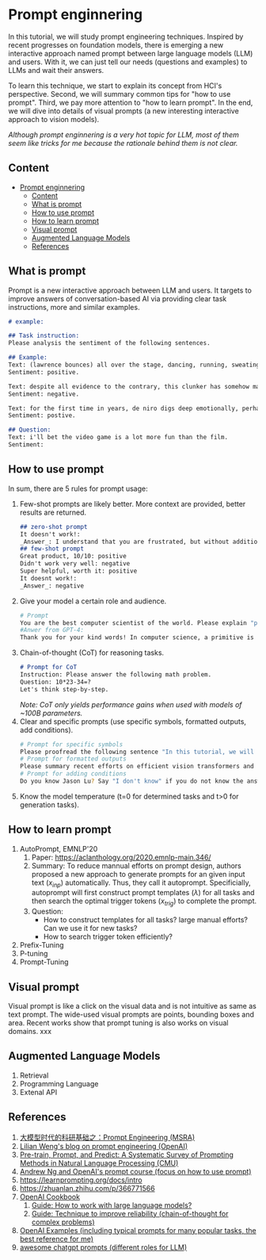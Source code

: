 # Prompt enginnering
In this tutorial, we will study prompt engineering techniques. Inspired by recent progresses on foundation models, there is emerging a new interactive approach named prompt between large language models (LLM) and users. With it, we can just tell our needs (questions and examples) to LLMs and wait their answers. 

To learn this technique, we start to explain its concept from HCI's perspective. Second, we will summary common tips for "how to use prompt". Third, we pay more attention to "how to learn prompt". In the end, we will dive into details of visual prompts (a new interesting interactive approach to vision models).  

_Although prompt enginnering is a very hot topic for LLM, most of them seem like tricks for me because the rationale behind them is not clear._

## Content
- [Prompt enginnering](#prompt-enginnering)
  - [Content](#content)
  - [What is prompt](#what-is-prompt)
  - [How to use prompt](#how-to-use-prompt)
  - [How to learn prompt](#how-to-learn-prompt)
  - [Visual prompt](#visual-prompt)
  - [Augmented Language Models](#augmented-language-models)
  - [References](#references)

## What is prompt
Prompt is a new interactive approach between LLM and users. It targets to improve answers of conversation-based AI via providing clear task instructions, more and similar examples.
```markdown
# example:

## Task instruction: 
Please analysis the sentiment of the following sentences.

## Example:
Text: (lawrence bounces) all over the stage, dancing, running, sweating, mopping his face and generally displaying the wacky talent that brought him fame in the first place.
Sentiment: positive.

Text: despite all evidence to the contrary, this clunker has somehow managed to pose as an actual feature movie, the kind that charges full admission and gets hyped on tv and purports to amuse small children and ostensible adults.
Sentiment: negative.

Text: for the first time in years, de niro digs deep emotionally, perhaps because he's been stirred by the powerful work of his co-stars.
Sentiment: postive.

## Question:
Text: i'll bet the video game is a lot more fun than the film.
Sentiment: 
```   
## How to use prompt
In sum, there are 5 rules for prompt usage: 
1. Few-shot prompts are likely better. More context are provided, better results are returned.
   ```markdown
   ## zero-shot prompt
   It doesn't work!:
   _Answer_: I understand that you are frustrated, but without additional information about what specific product or service you are referring to and what issues you are experiencing, it is difficult for me to provide meaningful assistance. If you could please provide more details about the problem, I would be happy to try and help you find a solution.
   ## few-shot prompt
   Great product, 10/10: positive
   Didn't work very well: negative
   Super helpful, worth it: positive
   It doesnt work!:
   _Answer_: negative
   ```
2. Give your model a certain role and audience.
   ```bash
   # Prompt
   You are the best computer scientist of the world. Please explain "primitive" to new graduates.
   #Anwer from GPT-4:
   Thank you for your kind words! In computer science, a primitive is a fundamental data type that cannot be broken down into a more simple data type1. For example, an integer is a primitive data type, while an array, which can store multiple data types, is not1. Some programming languages support more data types than others and not all languages implement data types the same way1. I hope this helps. Is there anything else I can help you with?
   ```
3. Chain-of-thought (CoT) for reasoning tasks. 
   ```markdown
   # Prompt for CoT
   Instruction: Please answer the following math problem.
   Question: 10*23-34=?
   Let's think step-by-step.
   ```
   _Note: CoT only yields performance gains when used with models of ~100B parameters._
4. Clear and specific prompts (use specific symbols, formatted outputs, add conditions).
   ```bash
   # Prompt for specific symbols
   Please proofread the following sentence "In this tutorial, we will study prompt engineering techniques. Inspired by recent progresses on foundation models, there is emerging a new interactive approach named prompt between large language models (LLM) and users. With it, we can just tell our needs (questions and examples) to LLMs and wait their answers."
   # Prompt for formatted outputs
   Please summary recent efforts on efficient vision transformers and return results in a table-like structure.
   # Prompt for adding conditions
   Do you know Jason Lu? Say "I don't know" if you do not know the answer.
   ``` 
5. Know the model temperature (t=0 for determined tasks and t>0 for generation tasks). 


## How to learn prompt
1. AutoPrompt, EMNLP'20
   1. Paper: https://aclanthology.org/2020.emnlp-main.346/
   2. Summary: To reduce mannual efforts on prompt design, authors proposed a new approach to generate prompts for an given input text ($x_{inp}$) automatically. Thus, they call it autoprompt. Specificially, autoprompt will first construct prompt templates ($\lambda$) for all tasks and then search the optimal trigger tokens ($x_{trig}$) to complete the prompt.
   3. Question: 
      - How to construct templates for all tasks? large manual efforts? Can we use it for new tasks?
      - How to search trigger token efficiently?  
2. Prefix-Tuning
3. P-tuning
4. Prompt-Tuning
## Visual prompt
Visual prompt is like a click on the visual data and is not intuitive as same as text prompt. The wide-used visual prompts are points, bounding boxes and area. Recent works show that prompt tuning is also works on visual domains. xxx
## Augmented Language Models
1. Retrieval
2. Programming Language
3. Extenal API

## References
1. [大模型时代的科研基础之：Prompt Engineering (MSRA)](https://www.bilibili.com/video/BV13P41197c6/?spm_id_from=333.337.search-card.all.click)
2. [Lilian Weng's blog on prompt engineering (OpenAI)](https://lilianweng.github.io/posts/2023-03-15-prompt-engineering/)
3. [Pre-train, Prompt, and Predict: A Systematic Survey of Prompting Methods in Natural Language Processing (CMU)](https://arxiv.org/abs/2107.13586)
4. [Andrew Ng and OpenAI's prompt course (focus on how to use prompt)](https://www.deeplearning.ai/short-courses/chatgpt-prompt-engineering-for-developers/)
5. https://learnprompting.org/docs/intro
6. https://zhuanlan.zhihu.com/p/366771566
7. [OpenAI Cookbook](https://github.com/openai/openai-cookbook) 
   1. [Guide: How to work with large language models?](https://github.com/openai/openai-cookbook/blob/main/how_to_work_with_large_language_models.md)
   2. [Guide: Technique to improve reliability (chain-of-thought for complex problems)](https://github.com/openai/openai-cookbook/blob/main/techniques_to_improve_reliability.md)
8. [OpenAI Examples (including typical prompts for many popular tasks, the best reference for me)](https://platform.openai.com/examples)
9. [awesome chatgpt prompts (different roles for LLM)](https://github.com/f/awesome-chatgpt-prompts#prompts)